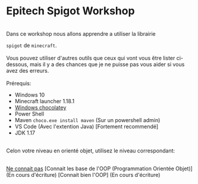 # Epitech Spigot Workshop <br>
<br>
Dans ce workshop nous allons apprendre a utiliser la librairie

`spigot` de `minecraft`.<br>
<br>
Vous pouvez utiliser d'autres outils que ceux qui vont vous être lister ci-dessous, mais il y a des chances que je ne puisse pas vous aider si vous avez des erreurs. <br><br>
Prérequis:<br>

- Windows 10
- Minecraft launcher 1.18.1
- [Windows chocolatey](https://docs.chocolatey.org/en-us/choco/setup)
- Power Shell
- Maven `choco.exe install maven` (Sur un powershell admin)
- VS Code (Avec l'extention Java) [Fortement recommendé]
- JDK 1.17
<br>
Celon votre niveau en orienté objet, utilisez le niveau correspondant:<br><br>

[Ne connait pas](/tek1/sujet.md)
[Connait les base de l'OOP (Programmation Orientée Objet)] (En cours d'écriture)
[Connait bien l'OOP] (En cours d'écriture)